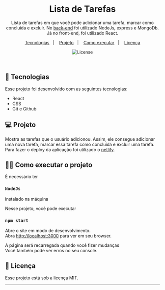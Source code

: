 <h1 align = "center">Lista de Tarefas</h1>

<p align = "center">Lista de tarefas em que você pode adicionar uma tarefa, marcar como concluída e excluir. No <a href="https://github.com/Guilher-Melo/back-end-to-do-app" target="_blank">back-end</a> foi utilizado NodeJs, express e MongoDb. Já no front-end, foi utilizado React.</p>

<p align="center">
  <a href="#-tecnologias">Tecnologias</a>&nbsp;&nbsp;&nbsp;|&nbsp;&nbsp;&nbsp;
  <a href="#-projeto">Projeto</a>&nbsp;&nbsp;&nbsp;|&nbsp;&nbsp;&nbsp;
  <a href="#-como-executar-o-projeto">Como executar</a>&nbsp;&nbsp;&nbsp;|&nbsp;&nbsp;&nbsp;
  <a href="#memo-licença">Licença</a>
</p>

<p align="center">
  <img alt="License" src="https://img.shields.io/static/v1?label=license&message=MIT&color=49AA26&labelColor=000000">
</p>

<br>


## 🚀 Tecnologias

Esse projeto foi desenvolvido com as seguintes tecnologias:

- React
- CSS
- Git e Github

## 💻 Projeto

Mostra as tarefas que o usuário adicionou. Assim, ele consegue adicionar uma nova tarefa, marcar essa tarefa como concluída e excluir uma tarefa.
Para fazer o deploy da aplicação foi utilizado o <a href="https://todoappnode.netlify.app/" target="_blank">netlify</a>.

## 👨‍💻 Como executar o projeto

É necessário ter 
  ### `NodeJs`
instalado na máquina

Nesse projeto, você pode executar

### `npm start`

Abre o site em modo de desenvolvimento.\
Abra [http://localhost:3000](http://localhost:3000) para ver em seu browser.

A página será recarregada quando você fizer mudanças\
Você também pode ver erros no seu console.

## :memo: Licença

Esse projeto está sob a licença MIT.

---
